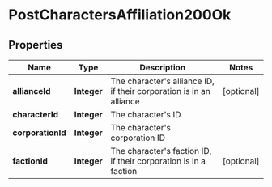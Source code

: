
# PostCharactersAffiliation200Ok

## Properties
Name | Type | Description | Notes
------------ | ------------- | ------------- | -------------
**allianceId** | **Integer** | The character&#39;s alliance ID, if their corporation is in an alliance |  [optional]
**characterId** | **Integer** | The character&#39;s ID | 
**corporationId** | **Integer** | The character&#39;s corporation ID | 
**factionId** | **Integer** | The character&#39;s faction ID, if their corporation is in a faction |  [optional]



